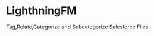 # LighthningFM
Tag,Relate,Categorize and Subcategorize Salesforce Files
                            
